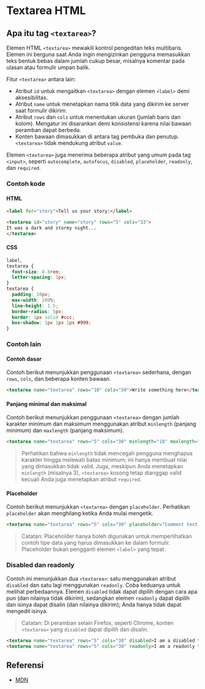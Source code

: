# Textarea HTML

## Apa itu tag `<textarea>`?

Elemen HTML `<textarea>` mewakili kontrol pengeditan teks multibaris. Elemen ini berguna saat Anda ingin mengizinkan pengguna memasukkan teks bentuk bebas dalam jumlah cukup besar, misalnya komentar pada ulasan atau formulir umpan balik.

Fitur `<textarea>` antara lain:

- Atribut `id` untuk mengaitkan `<textarea>` dengan elemen `<label>` demi aksesibilitas.
- Atribut `name` untuk menetapkan nama titik data yang dikirim ke server saat formulir dikirim.
- Atribut `rows` dan `cols` untuk menentukan ukuran (jumlah baris dan kolom). Mengatur ini disarankan demi konsistensi karena nilai bawaan peramban dapat berbeda.
- Konten bawaan dimasukkan di antara tag pembuka dan penutup. `<textarea>` tidak mendukung atribut `value`.

Elemen `<textarea>` juga menerima beberapa atribut yang umum pada tag `<input>`, seperti `autocomplete`, `autofocus`, `disabled`, `placeholder`, `readonly`, dan `required`.

### Contoh kode

#### HTML

```html
<label for="story">Tell us your story:</label>

<textarea id="story" name="story" rows="5" cols="33">
It was a dark and stormy night...
</textarea>
```

#### CSS

```css
label,
textarea {
  font-size: 0.8rem;
  letter-spacing: 1px;
}
textarea {
  padding: 10px;
  max-width: 100%;
  line-height: 1.5;
  border-radius: 5px;
  border: 1px solid #ccc;
  box-shadow: 1px 1px 1px #999;
}
```

### Contoh lain

#### Contoh dasar

Contoh berikut menunjukkan penggunaan `<textarea>` sederhana, dengan `rows`, `cols`, dan beberapa konten bawaan.

```html
<textarea name="textarea" rows="10" cols="50">Write something here</textarea>
```

#### Panjang minimal dan maksimal

Contoh berikut menunjukkan penggunaan `<textarea>` dengan jumlah karakter minimum dan maksimum menggunakan atribut `minlength` (panjang minimum) dan `maxlength` (panjang maksimum).

```html
<textarea name="textarea" rows="5" cols="30" minlength="10" maxlength="20">Write something here</textarea>
```

> Perhatikan bahwa `minlength` tidak mencegah pengguna menghapus karakter hingga melewati batas minimum; ini hanya membuat nilai yang dimasukkan tidak valid. Juga, meskipun Anda menetapkan `minlength` (misalnya 3), `<textarea>` kosong tetap dianggap valid kecuali Anda juga menetapkan atribut `required`.

#### Placeholder

Contoh berikut menunjukkan `<textarea>` dengan `placeholder`. Perhatikan `placeholder` akan menghilang ketika Anda mulai mengetik.

```html
<textarea name="textarea" rows="5" cols="30" placeholder="Comment text."></textarea>
```

> Catatan: Placeholder hanya boleh digunakan untuk memperlihatkan contoh tipe data yang harus dimasukkan ke dalam formulir. Placeholder bukan pengganti elemen `<label>` yang tepat.

### Disabled dan readonly

Contoh ini menunjukkan dua `<textarea>`: satu menggunakan atribut `disabled` dan satu lagi menggunakan `readonly`. Coba keduanya untuk melihat perbedaannya. Elemen `disabled` tidak dapat dipilih dengan cara apa pun (dan nilainya tidak dikirim), sedangkan elemen `readonly` dapat dipilih dan isinya dapat disalin (dan nilainya dikirim); Anda hanya tidak dapat mengedit isinya.

> Catatan: Di peramban selain Firefox, seperti Chrome, konten `<textarea>` yang `disabled` dapat dipilih dan disalin.

```html
<textarea name="textarea" rows="5" cols="30" disabled>I am a disabled textarea</textarea>
<textarea name="textarea" rows="5" cols="30" readonly>I am a readonly textarea</textarea>
```

## Referensi

- [MDN](https://developer.mozilla.org/en-US/docs/Web/HTML/Element/textarea)
